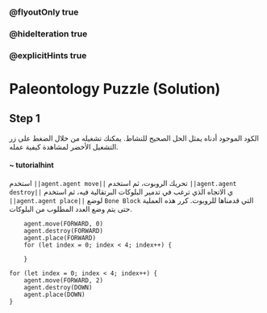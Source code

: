 ### @flyoutOnly true
### @hideIteration true
### @explicitHints true

# Paleontology Puzzle (Solution)

## Step 1
الكود الموجود أدناه يمثل الحل الصحيح للنشاط. يمكنك تشغيله من خلال الضغط على زر التشغيل الأخضر لمشاهدة كيفية عمله.
#### ~ tutorialhint  
استخدم ``||agent.agent move||`` تحريك الروبوت، ثم استخدم ``||agent.agent destroy||`` ي الاتجاه الذي ترغب في تدمير البلوكات البرتقالية فيه، ثم استخدم ``||agent.agent place||`` لوضع `Bone Block` التي قدمناها للروبوت. كرر هذه العملية حتى يتم وضع العدد المطلوب من البلوكات.

```ghost
    agent.move(FORWARD, 0)
    agent.destroy(FORWARD)
    agent.place(FORWARD)
    for (let index = 0; index < 4; index++) {
    	
    }
```
```template
for (let index = 0; index < 4; index++) {
    agent.move(FORWARD, 2)    
    agent.destroy(DOWN)
    agent.place(DOWN)
}
```
```package
```
